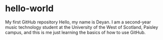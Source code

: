 # hello-world
My first GitHub repository
Hello, my name is Deyan. I am a second-year music technology student at the University of the West of Scotland, Paisley campus, and this is me just learning the basics of how to use GitHub.
